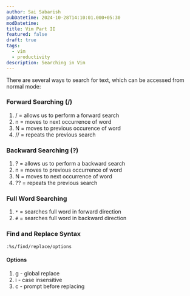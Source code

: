 ```yaml
---
author: Sai Sabarish
pubDatetime: 2024-10-28T14:10:01.000+05:30
modDatetime: 
title: Vim Part II
featured: false
draft: true
tags:
  - vim
  - productivity 
description: Searching in Vim
---
```


There are several ways to search for text, which can be accessed from normal mode:

### Forward Searching (/)
1. / = allows us to perform a forward search
2. n = moves to next occurrence of word
3. N = moves to previous occurence of word
4. // = repeats the previous search

### Backward Searching (?)
1. ? = allows us to perform a backward search
2. n = moves to previous occurrence of word
3. N = moves to next occurrence of word
4. ?? = repeats the previous search

### Full Word Searching
1. `*` = searches full word in forward direction
2. `#` = searches full word in backward direction

### Find and Replace Syntax
```:%s/find/replace/options```

#### Options
1. g - global replace
2. i - case insensitive
3. c - prompt before replacing

